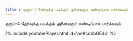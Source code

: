 ```yaml
---
title : குரூப்-4 தேர்வுக்கு படிக்கும் அனைவரும் கண்டிப்பாக பார்க்கவும்
---
```


குரூப்-4 தேர்வுக்கு படிக்கும் அனைவரும் கண்டிப்பாக பார்க்கவும்



{% include youtubePlayer.html id='poKcdbbGE4o' %}
